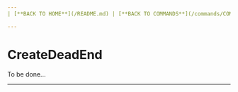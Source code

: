 ```yaml
---
| [**BACK TO HOME**](/README.md) | [**BACK TO COMMANDS**](/commands/COMMANDS.md) |

---
```

# CreateDeadEnd
To be done...

---